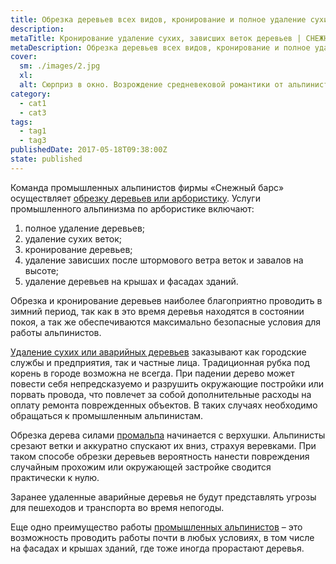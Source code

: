 ```yaml
---
title: Обрезка деревьев всех видов, кронирование и полное удаление сухих, зависших веток деревьев на крышах и фасадах зданий
description: 
metaTitle: Кронирование удаление сухих, зависших веток деревьев | СНЕЖНЫЙ БАРС
metaDescription: Обрезка деревьев всех видов, кронирование и полное удаление сухих, зависших веток ☎ +38 (097) 970-53-76 от компании Снежный Барс
cover:
  sm: ./images/2.jpg
  xl: 
  alt: Сюрприз в окно. Возрождение средневековой романтики от альпинистов компании "Снежный Барс" Фото
category:
  - cat1
  - cat3
tags:
  - tag1
  - tag3
publishedDate: 2017-05-18T09:38:00Z
state: published    
---
```

Команда промышленных альпинистов фирмы «Снежный барс» осуществляет [обрезку деревьев или арбористику](/obrezka-derevev/ "Качественное и быстрое удаление деревьев, сухих, зависших веток"). Услуги промышленного альпинизма по арбористике включают:

1.  полное удаление деревьев;
2.  удаление сухих веток;
3.  кронирование деревьев;
4.  удаление зависших после штормового ветра веток и завалов на высоте;
5.  удаление деревьев на крышах и фасадах зданий.

Обрезка и кронирование деревьев наиболее благоприятно проводить в зимний период, так как в это время деревья находятся в состоянии покоя, а так же обеспечиваются максимально безопасные условия для работы альпинистов.

[Удаление сухих или аварийных деревьев](/obrezka-derevev/ "Обрезка деревьев всех видов") заказывают как городские службы и предприятия, так и частные лица. Традиционная рубка под корень в городе возможна не всегда. При падении дерево может повести себя непредсказуемо и разрушить окружающие постройки или порвать провода, что повлечет за собой дополнительные расходы на оплату ремонта поврежденных объектов. В таких случаях необходимо обращаться к промышленным альпинистам.

Обрезка дерева силами [промальпа](/promyshlennyi-alpinizm/ "Промышленные альпинисты выполнят косметический ремонт фасадов, реставрацию и покраску стен дома, высотные работы любой сложности") начинается с верхушки. Альпинисты срезают ветки и аккуратно спускают их вниз, страхуя веревками. При таком способе обрезки деревьев вероятность нанести повреждения случайным прохожим или окружающей застройке сводится практически к нулю.

Заранее удаленные аварийные деревья не будут представлять угрозы для пешеходов и транспорта во время непогоды.

Еще одно преимущество работы [промышленных альпинистов](/promyshlennyi-alpinizm/ "Высотные работы и услуги альпинистов по доступным ценам") – это возможность проводить работы почти в любых условиях, в том числе на фасадах и крышах зданий, где тоже иногда прорастают деревья.
